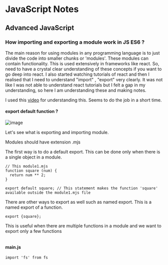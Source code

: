 # JavaScript Notes

## Advanced JavaScript

### How importing and exporting a module work in JS ES6 ?

The main reason for using modules in any programming language is to just divide the code into smaller chunks or 'modules'. These modules can contain functionality. This is used extensively in frameworks like react. So, need to have a crystal clear understanding of these concepts if you want to go deep into react. I also started watching tutorials of react and then I realised that I need to understand "import" , "export" very clearly. It was not like I was not able to understand react tutorials but I felt a gap in my understanding, so here I am understanding these and making notes. 

I used this [video](https://www.youtube.com/watch?v=Py2fj9_BJXs&t=5) for understanding this. Seems to do the job in a short time.

#### export default function ?
![image](https://github.com/Rupanzil/study-notes/assets/153161192/b02f1d4d-92e8-4ac9-ba06-e32114d2b807)

Let's see what is exporting and importing module.

Modules should have extension .mjs

The first way is to do a default export. This can be done only when there is a single object in a module.
```(JavaScript) module1.mjs
// This module1.mjs
function square (num) {
  return num ** 2;
}

export default square; // This statement makes the function 'square' available outside the module1.mjs file
```
There are other ways to export as well such as named export. This is a named export of a function.
```(JavaScript)
export {square};
```
This is useful when there are multiple functions in a module and we want to export only a few functions

```(JavaScript)

```

#### main.js
```(JavaScript)
import 'fs' from fs
```

